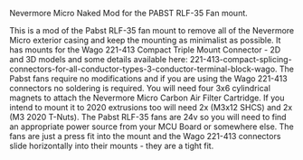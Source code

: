 Nevermore Micro Naked Mod for the PABST RLF-35 Fan mount.

This is a mod of the Pabst RLF-35 fan mount to remove all of the Nevermore Micro exterior casing and keep the mounting as minimalist as possible.  It has mounts for the Wago 221-413 Compact Triple Mount Connector - 2D and 3D models and some details available here: 221-413-compact-splicing-connectors-for-all-conductor-types-3-conductor-terminal-block-wago.  The Pabst fans require no modifications and if you are using the Wago 221-413 connectors no soldering is required.  You will need four 3x6 cylindrical magnets to attach the Nevermore Micro Carbon Air Filter Cartridge.  If you intend to mount it to 2020 extrusions too will need 2x (M3x12 SHCS) and 2x (M3 2020 T-Nuts).
The Pabst RLF-35 fans are 24v so you will need to find an appropriate power source from your MCU Board or somewhere else.  The fans are just a press fit into the mount and the Wago 221-413 connectors slide horizontally into their mounts - they are a tight fit.
